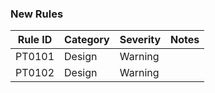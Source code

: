 ### New Rules

Rule ID | Category | Severity | Notes
--------|----------|----------|--------------------
PT0101  |  Design  |  Warning | 
PT0102  |  Design  |  Warning |
